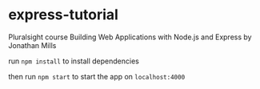 # express-tutorial

Pluralsight course 
Building Web Applications with Node.js and Express
by Jonathan Mills

run `npm install`
to install dependencies

then run `npm start` to start the app on `localhost:4000`